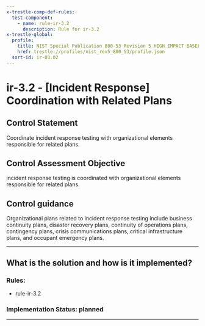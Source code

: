```yaml
---
x-trestle-comp-def-rules:
  test-component:
    - name: rule-ir-3.2
      description: Rule for ir-3.2
x-trestle-global:
  profile:
    title: NIST Special Publication 800-53 Revision 5 HIGH IMPACT BASELINE
    href: trestle://profiles/nist_rev5_800_53/profile.json
  sort-id: ir-03.02
---
```


# ir-3.2 - \[Incident Response\] Coordination with Related Plans

## Control Statement

Coordinate incident response testing with organizational elements responsible for related plans.

## Control Assessment Objective

incident response testing is coordinated with organizational elements responsible for related plans.

## Control guidance

Organizational plans related to incident response testing include business continuity plans, disaster recovery plans, continuity of operations plans, contingency plans, crisis communications plans, critical infrastructure plans, and occupant emergency plans.

______________________________________________________________________

## What is the solution and how is it implemented?

<!-- For implementation status enter one of: implemented, partial, planned, alternative, not-applicable -->

<!-- Note that the list of rules under ### Rules: is read-only and changes will not be captured after assembly to JSON -->

<!-- Add control implementation description here for control: ir-3.2 -->

### Rules:

  - rule-ir-3.2

### Implementation Status: planned

______________________________________________________________________
